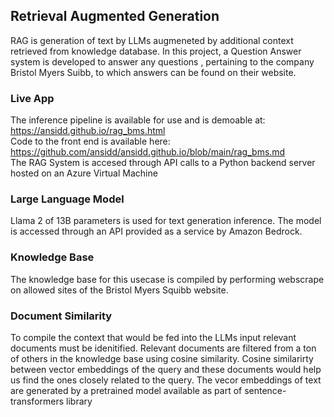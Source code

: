 ## Retrieval Augmented Generation

RAG is generation of text by LLMs augmeneted by additional context retrieved from knowledge database. In this project, a Question Answer system is developed to answer any questions ,
pertaining to the company Bristol Myers Suibb, to which answers can be found on their website. 


### Live App
The inference pipeline is available for use and is demoable at: https://ansidd.github.io/rag_bms.html   
Code to the front end is available here: https://github.com/ansidd/ansidd.github.io/blob/main/rag_bms.md   
The RAG System is accesed through API calls to a Python backend server hosted on an Azure Virtual Machine   

### Large Language Model
Llama 2 of 13B parameters is used for text generation inference. The model is accessed through an API provided as a service by Amazon Bedrock. 

### Knowledge Base
The knowledge base for this usecase is compiled by performing webscrape on allowed sites of the Bristol Myers Squibb website. 

### Document Similarity
To compile the context that would be fed into the LLMs input relevant documents must be idenitified. Relevant documents are filtered from a ton of others in the knowledge base using cosine similarity.
Cosine similarirty between vector embeddings of the query and these documents would help us find the ones closely related to the query. The vecor embeddings of text are generated by 
a pretrained model available as part of sentence-transformers library
